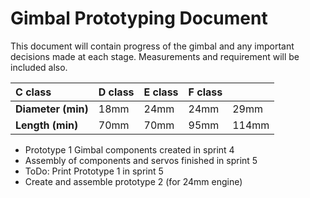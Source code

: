 # Gimbal Prototyping Document

This document will contain progress of the gimbal and any important
decisions made at each stage. Measurements and requirement will be
included also.

| C class            | D class | E class | F class |       |
|:-------------------|:--------|:--------|:--------|:------|
| **Diameter (min)** | 18mm    | 24mm    | 24mm    | 29mm  |
| **Length (min)**   | 70mm    | 70mm    | 95mm    | 114mm |

- Prototype 1 Gimbal components created in sprint 4
- Assembly of components and servos finished in sprint 5
- ToDo: Print Prototype 1 in sprint 5
- Create and assemble prototype 2 (for 24mm engine)
